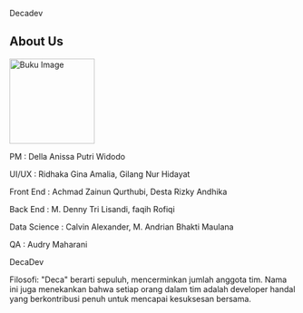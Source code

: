 Decadev
<div class="container about-us">
    <h2>About Us</h2>
    <img src="http://localhost/images/DecaDev.png" alt="Buku Image" class="img-thumbnail mx-auto d-block" width="150">
    <p>
        PM : Della Anissa Putri Widodo
    </p>
    <p>
        UI/UX : Ridhaka Gina Amalia, Gilang Nur Hidayat
    </p>
    <p>
        Front End : Achmad Zainun Qurthubi, Desta Rizky Andhika
    </p>
    <p>
        Back End : M. Denny Tri Lisandi, faqih Rofiqi
    </p>
    <p>
        Data Science : Calvin Alexander, M. Andrian Bhakti Maulana
    </p>
    <p>
        QA : Audry Maharani
    </p>
    <p>
        DecaDev
    </p>
    <p>
        Filosofi: "Deca" berarti sepuluh, mencerminkan jumlah anggota tim. Nama ini juga menekankan bahwa setiap orang dalam tim adalah developer handal yang berkontribusi penuh untuk mencapai kesuksesan bersama.
    </p>
</div>
